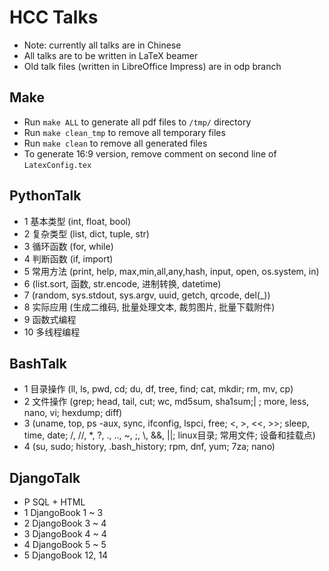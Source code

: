 # HCC Talks
* Note: currently all talks are in Chinese
* All talks are to be written in LaTeX beamer
* Old talk files (written in LibreOffice Impress) are in odp branch

## Make
* Run `make ALL` to generate all pdf files to `/tmp/` directory
* Run `make clean_tmp` to remove all temporary files
* Run `make clean` to remove all generated files
* To generate 16:9 version, remove comment on second line of `LatexConfig.tex`

## PythonTalk
* 1	基本类型 (int, float, bool)
* 2	复杂类型 (list, dict, tuple, str)
* 3	循环函数 (for, while)
* 4	判断函数 (if, import)
* 5	常用方法 (print, help, max,min,all,any,hash, input, open, os.system, in)
* 6	(list.sort, 函数, str.encode, 进制转换, datetime)
* 7	(random, sys.stdout, sys.argv, uuid, getch, qrcode, del(_))
* 8	实际应用 (生成二维码, 批量处理文本, 裁剪图片, 批量下载附件)
* 9 函数式编程
* 10 多线程编程

## BashTalk
* 1	目录操作 (ll, ls, pwd, cd; du, df, tree, find; cat, mkdir; rm, mv, cp)
* 2	文件操作 (grep; head, tail, cut; wc, md5sum, sha1sum;| ; more, less, nano, vi; hexdump; diff)
* 3	(uname, top, ps -aux, sync, ifconfig, lspci, free; <, >, <<, >>; sleep, time, date; /, //, *, ?, ., .., ~, ;, \\, &&, ||; linux目录; 常用文件; 设备和挂载点)
* 4	(su, sudo; history, .bash_history; rpm, dnf, yum; 7za; nano)

## DjangoTalk
* P	SQL + HTML
* 1	DjangoBook	1 ~ 3
* 2	DjangoBook	3 ~ 4
* 3	DjangoBook	4 ~ 4
* 4	DjangoBook	5 ~ 5
* 5	DjangoBook	12, 14

